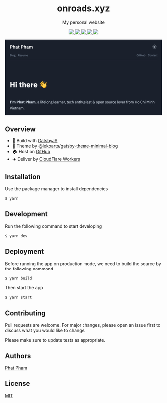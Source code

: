 <div align="center">
  <h1>onroads.xyz</h1>
  <p>My personal website</p>

  <p>
    <a href="https://github.com/phatpham9/onroads.xyz/commits" aria-label="Commitizen Friendly">
      <img src="https://img.shields.io/badge/commitizen-friendly-brightgreen.svg?style=flat-square">
    </a>
    <a href="https://david-dm.org/phatpham9/onroads.xyz" aria-label="Dependencies Status">
      <img src="https://img.shields.io/david/phatpham9/onroads.xyz?color=brightgreen&style=flat-square">
    </a>
    <a href="https://github.com/phatpham9/onroads.xyz/actions" aria-label="CloudFlare Workers Status">
      <img src="https://img.shields.io/github/workflow/status/phatpham9/onroads.xyz/deploy-cloudflare-workers-sites?color=brightgreen&label=cloudflare%20workers&style=flat-square">
    </a>
    <a href="https://app.netlify.com/sites/onroads/deploys" aria-label="Netlify Status">
      <img src="https://img.shields.io/netlify/313e6855-7032-4805-afdd-1afd3d562681?color=brightgreen&style=flat-square">
    </a>
    <a href="https://github.com/phatpham9/onroads.xyz/blob/master/LICENSE" aria-label="MIT License">
      <img src="https://img.shields.io/github/license/phatpham9/onroads.xyz?color=brightgreen&style=flat-square">
    </a>
  </p>

  <img src="banner.png">
</div>

## Overview

- 🔧 Build with [GatsbyJS](https://www.gatsbyjs.com)
- 💅 Theme by [@lekoarts/gatsby-theme-minimal-blog](https://www.gatsbyjs.com/plugins/@lekoarts/gatsby-theme-minimal-blog)
- 🏠 Host on [GitHub](https://github.com/phatpham9/onroads.xyz)
- ✈️ Deliver by [CloudFlare Workers](https://workers.cloudflare.com)

## Installation

Use the package manager to install dependencies

```sh
$ yarn
```

## Development

Run the following command to start developing

```sh
$ yarn dev
```

## Deployment

Before running the app on production mode, we need to build the source by the following command

```sh
$ yarn build
```

Then start the app

```sh
$ yarn start
```

## Contributing

Pull requests are welcome. For major changes, please open an issue first to discuss what you would like to change.

Please make sure to update tests as appropriate.

## Authors

[Phat Pham](https://github.com/phatpham9)

## License

[MIT](https://github.com/phatpham9/onroads.xyz/blob/master/LICENSE)
